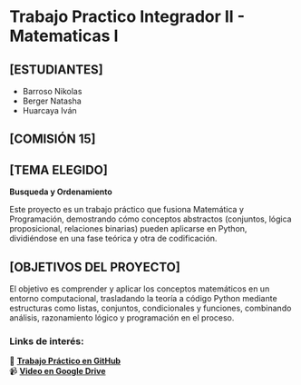 # Trabajo Practico Integrador II - Matematicas I

## [ESTUDIANTES]  
- Barroso Nikolas  
- Berger Natasha
- Huarcaya Iván  

## [COMISIÓN 15]

## [TEMA ELEGIDO]  
**Busqueda y Ordenamiento**

Este proyecto es un trabajo práctico que fusiona Matemática y Programación, demostrando cómo conceptos abstractos (conjuntos, lógica proposicional, relaciones binarias) pueden aplicarse en Python, dividiéndose en una fase teórica y otra de codificación.

## [OBJETIVOS DEL PROYECTO]  
El objetivo es comprender y aplicar los conceptos matemáticos en un entorno computacional, trasladando la teoría a código Python mediante estructuras como listas, conjuntos, condicionales y funciones, combinando análisis, razonamiento lógico y programación en el proceso.

### Links de interés:

🔗 **[Trabajo Práctico en GitHub](https://github.com/Nikolash4480/Trabajo-Integrador-Programacion-I/tree/main/Carpeta_Digital)**  
📹 **[Video en Google Drive](none)**
